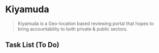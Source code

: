 # Kiyamuda

> Kiyamuda is a Geo-location based reviewing portal that hopes to bring accountability to both private & public sectors.

## Task List (To Do)